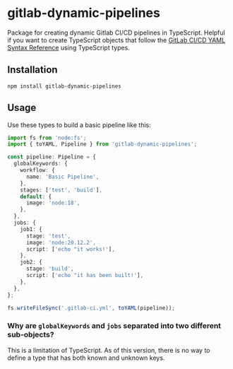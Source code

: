 # gitlab-dynamic-pipelines

Package for creating dynamic Gitlab CI/CD pipelines in TypeScript. Helpful if you want to create TypeScript objects that follow the [GitLab CI/CD YAML Syntax Reference](https://docs.gitlab.com/ee/ci/yaml/) using TypeScript types.

## Installation

```
npm install gitlab-dynamic-pipelines
```

## Usage

Use these types to build a basic pipeline like this:

```typescript
import fs from 'node:fs';
import { toYAML, Pipeline } from 'gitlab-dynamic-pipelines';

const pipeline: Pipeline = {
  globalKeywords: {
    workflow: {
      name: 'Basic Pipeline',
    },
    stages: ['test', 'build'],
    default: {
      image: 'node:18',
    },
  },
  jobs: {
    job1: {
      stage: 'test',
      image: 'node:20.12.2',
      script: ['echo "it works!'],
    },
    job2: {
      stage: 'build',
      script: ['echo "it has been built!'],
    },
  },
};

fs.writeFileSync('.gitlab-ci.yml', toYAML(pipeline));
```

### Why are `globalKeywords` and `jobs` separated into two different sub-objects?

This is a limitation of TypeScript. As of this version, there is no way to define a type that has both known and unknown keys.
